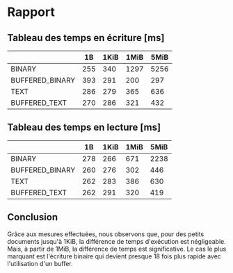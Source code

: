 # Rapport

## Tableau des temps en écriture [ms]
|                 | 1B  | 1KiB | 1MiB | 5MiB |
|-----------------|-----|------|------|------|
| BINARY          | 255 | 340  | 1297 | 5256 |
| BUFFERED_BINARY | 393 | 291  | 200  | 297  |
| TEXT            | 286 | 279  | 365  | 636  |
| BUFFERED_TEXT   | 270 | 286  | 321  | 432  |

## Tableau des temps en lecture [ms]
|                 | 1B  | 1KiB | 1MiB | 5MiB |
|-----------------|-----|------|------|------|
| BINARY          | 278 | 266  | 671  | 2238 |
| BUFFERED_BINARY | 260 | 276  | 302  | 446  |
| TEXT            | 262 | 283  | 386  | 630  |
| BUFFERED_TEXT   | 262 | 291  | 320  | 419  |

## Conclusion
Grâce aux mesures effectuées, nous observons que, pour
des petits documents jusqu'à 1KiB, la différence de temps 
d'exécution est négligeable. Mais, à partir de 1MiB, la 
différence de temps est significative. Le cas le plus marquant 
est l'écriture binaire qui devient presque 18 fois plus 
rapide avec l'utilisation d'un buffer.